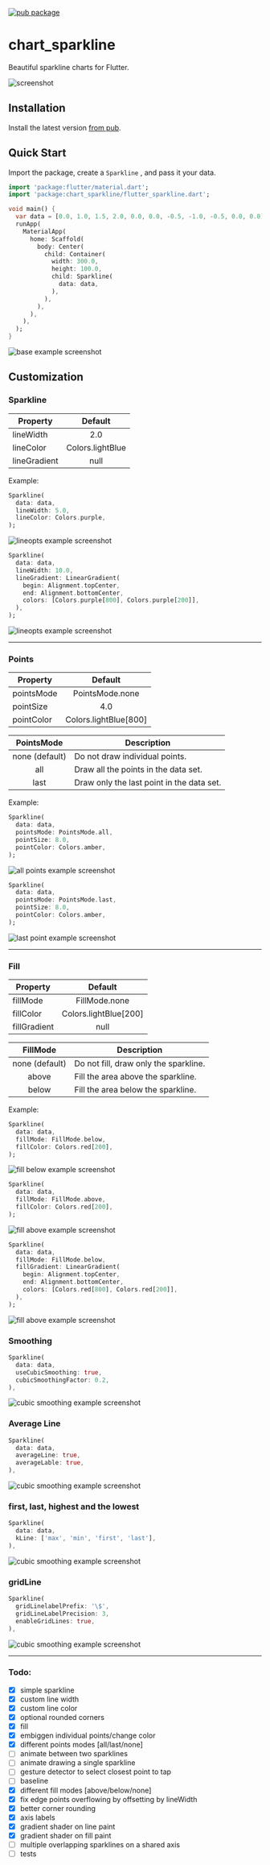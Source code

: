 [![pub package](https://img.shields.io/pub/v/chart_sparkline.svg)](https://pub.dev/packages/chart_sparkline)

# chart_sparkline

Beautiful sparkline charts for Flutter.

![screenshot](screenshots/sparkline.png)

## Installation

Install the latest version [from pub](https://pub.dev/packages/chart_sparkline#-installing-tab-).

## Quick Start

Import the package, create a `Sparkline` , and pass it your data.

``` dart
import 'package:flutter/material.dart';
import 'package:chart_sparkline/flutter_sparkline.dart';

void main() {
  var data = [0.0, 1.0, 1.5, 2.0, 0.0, 0.0, -0.5, -1.0, -0.5, 0.0, 0.0];
  runApp(
    MaterialApp(
      home: Scaffold(
        body: Center(
          child: Container(
            width: 300.0,
            height: 100.0,
            child: Sparkline(
              data: data,
            ),
          ),
        ),
      ),
    ),
  );
}
```

![base example screenshot](screenshots/example_base.png)

## Customization

### Sparkline

| Property     | Default          |
|--------------|:----------------:|
| lineWidth    | 2.0              |
| lineColor    | Colors.lightBlue |
| lineGradient | null             |

Example:

``` dart
Sparkline(
  data: data,
  lineWidth: 5.0,
  lineColor: Colors.purple,
);
```

![lineopts example screenshot](screenshots/example_lineopts.png)

``` dart
Sparkline(
  data: data,
  lineWidth: 10.0,
  lineGradient: LinearGradient(
    begin: Alignment.topCenter,
    end: Alignment.bottomCenter,
    colors: [Colors.purple[800], Colors.purple[200]],
  ),
);
```

![lineopts example screenshot](screenshots/example_line_gradient.png)

---

### Points

| Property   | Default               |
|------------|:---------------------:|
| pointsMode | PointsMode.none       |
| pointSize  | 4.0                   |
| pointColor | Colors.lightBlue[800] |

| PointsMode     | Description                               |
|:--------------:|-------------------------------------------|
| none (default) | Do not draw individual points.            |
| all            | Draw all the points in the data set.      |
| last           | Draw only the last point in the data set. |

Example:

``` dart
Sparkline(
  data: data,
  pointsMode: PointsMode.all,
  pointSize: 8.0,
  pointColor: Colors.amber,
);
```

![all points example screenshot](screenshots/example_points_all.png)

``` dart
Sparkline(
  data: data,
  pointsMode: PointsMode.last,
  pointSize: 8.0,
  pointColor: Colors.amber,
);
```

![last point example screenshot](screenshots/example_points_last.png)

---

### Fill

| Property     | Default               |
|--------------|:---------------------:|
| fillMode     | FillMode.none         |
| fillColor    | Colors.lightBlue[200] |
| fillGradient | null                  |

| FillMode       | Description                           |
|:--------------:|---------------------------------------|
| none (default) | Do not fill, draw only the sparkline. |
| above          | Fill the area above the sparkline.    |
| below          | Fill the area below the sparkline.    |

Example:

``` dart
Sparkline(
  data: data,
  fillMode: FillMode.below,
  fillColor: Colors.red[200],
);
```

![fill below example screenshot](screenshots/example_fill_below.png)

``` dart
Sparkline(
  data: data,
  fillMode: FillMode.above,
  fillColor: Colors.red[200],
);
```

![fill above example screenshot](screenshots/example_fill_above.png)

``` dart
Sparkline(
  data: data,
  fillMode: FillMode.below,
  fillGradient: LinearGradient(
    begin: Alignment.topCenter,
    end: Alignment.bottomCenter,
    colors: [Colors.red[800], Colors.red[200]],
  ),
);
```

![fill above example screenshot](screenshots/example_fill_gradient.png)

### Smoothing

``` dart
Sparkline(
  data: data,
  useCubicSmoothing: true,
  cubicSmoothingFactor: 0.2,
),
```

![cubic smoothing example screenshot](screenshots/example_cubic_smoothing.png)

### Average Line

``` dart
Sparkline(
  data: data,
  averageLine: true,
  averageLable: true,
),
```

![cubic smoothing example screenshot](screenshots/averageLine.png)

### first, last, highest and the lowest 

``` dart
Sparkline(
  data: data,
  kLine: ['max', 'min', 'first', 'last'],
),
```

![cubic smoothing example screenshot](screenshots/high_low_first_last.png)

### gridLine

``` dart
Sparkline(
  gridLinelabelPrefix: '\$',
  gridLineLabelPrecision: 3,
  enableGridLines: true,
),
```

![cubic smoothing example screenshot](screenshots/gridLine.png)

---

### Todo:

* [x] simple sparkline
* [x] custom line width
* [x] custom line color 
* [x] optional rounded corners
* [x] fill
* [x] embiggen individual points/change color
* [x] different points modes [all/last/none]
* [ ] animate between two sparklines
* [ ] animate drawing a single sparkline
* [ ] gesture detector to select closest point to tap
* [ ] baseline
* [x] different fill modes [above/below/none]
* [x] fix edge points overflowing by offsetting by lineWidth
* [x] better corner rounding
* [x] axis labels
* [x] gradient shader on line paint
* [x] gradient shader on fill paint
* [ ] multiple overlapping sparklines on a shared axis
* [ ] tests
